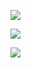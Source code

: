 ![](E:\yueqian\32\warehouse\projects\third_project\picture\Quicker_20240718_205204.png)

![](E:\yueqian\32\warehouse\projects\third_project\picture\Quicker_20240718_205347.png)

![](E:\yueqian\32\warehouse\projects\third_project\picture\Quicker_20240719_131044.png)